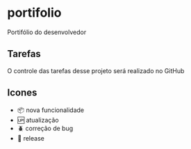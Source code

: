 # portifolio
Portifólio do desenvolvedor 

## Tarefas

O controle das tarefas desse projeto será realizado no GitHub

## Icones

- :package: nova funcionalidade
- :up: atualização
- :beetle: correção de bug
- :checkered_flag: release